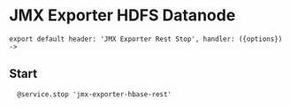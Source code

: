 
# JMX Exporter HDFS Datanode

    export default header: 'JMX Exporter Rest Stop', handler: ({options}) ->

## Start

      @service.stop 'jmx-exporter-hbase-rest'
